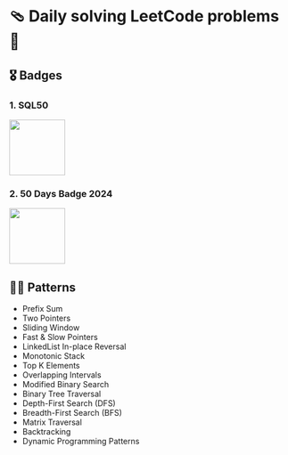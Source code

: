 # 🩴 Daily solving LeetCode problems 🎴

## 🎖️ Badges

### 1. SQL50

<img src="badges/Top_SQL_50.png" style="width: 100px;">

### 2. 50 Days Badge 2024

<img src="badges/2024-50-lg.png" style="width: 100px;">

## 🐦‍🔥 Patterns

- Prefix Sum
- Two Pointers
- Sliding Window
- Fast & Slow Pointers
- LinkedList In-place Reversal
- Monotonic Stack
- Top K Elements
- Overlapping Intervals
- Modified Binary Search
- Binary Tree Traversal
- Depth-First Search (DFS)
- Breadth-First Search (BFS)
- Matrix Traversal
- Backtracking
- Dynamic Programming Patterns
